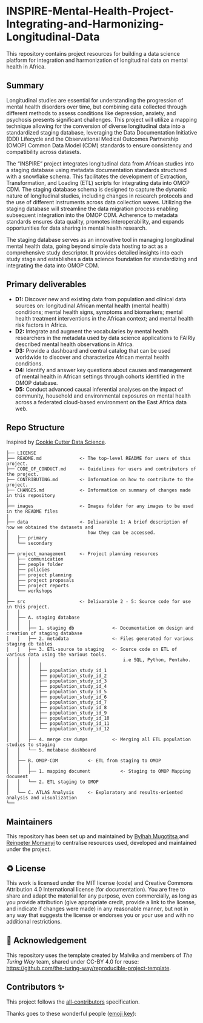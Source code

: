 # INSPIRE-Mental-Health-Project-Integrating-and-Harmonizing-Longitudinal-Data
This repository contains project resources for building a data science platform for integration and harmonization of longitudinal data on mental health in Africa.

## Summary
Longitudinal studies are essential for understanding the progression of mental health disorders over time, but combining data collected through different methods to assess conditions like depression, anxiety, and psychosis presents significant challenges. This project will utilize a mapping technique allowing for the conversion of diverse longitudinal data into a standardized staging database, leveraging the Data Documentation Initiative (DDI) Lifecycle and the Observational Medical Outcomes Partnership (OMOP) Common Data Model (CDM) standards to ensure consistency and compatibility across datasets.

The “INSPIRE” project integrates longitudinal data from African studies into a staging database using metadata documentation standards structured with a snowflake schema. This facilitates the development of Extraction, Transformation, and Loading (ETL) scripts for integrating data into OMOP CDM. The staging database schema is designed to capture the dynamic nature of longitudinal studies, including changes in research protocols and the use of different instruments across data collection waves. Utilizing the staging database will streamline the data migration process enabling subsequent integration into the OMOP CDM. Adherence to metadata standards ensures data quality, promotes interoperability, and expands opportunities for data sharing in mental health research.

The staging database serves as an innovative tool in managing longitudinal mental health data, going beyond simple data hosting to act as a comprehensive study descriptor. It provides detailed insights into each study stage and establishes a data science foundation for standardizing and integrating the data into OMOP CDM.

## Primary deliverables

- **D1:** Discover new and existing data from population and clinical data sources on: longitudinal African mental health (mental health) conditions; mental health signs, symptoms and biomarkers; mental health treatment interventions in the African context; and mental health risk factors in Africa. 
- **D2:** Integrate and augment the vocabularies by mental health researchers in the metadata used by data science applications to FAIRly described mental health observations in Africa. 
- **D3:** Provide a dashboard and central catalog that can be used worldwide to discover and characterize African mental health conditions.
- **D4:** Identify and answer key questions about causes and management of mental health in African settings through cohorts identified in the OMOP database. 
- **D5:** Conduct advanced causal inferential analyses on the impact of community, household and environmental exposures on mental health across a federated cloud-based environment on the East Africa data web.

## Repo Structure

Inspired by [Cookie Cutter Data Science](https://github.com/drivendata/cookiecutter-data-science).

```
├── LICENSE
├── README.md              <- The top-level README for users of this project.
├── CODE_OF_CONDUCT.md     <- Guidelines for users and contributors of the project.
├── CONTRIBUTING.md        <- Information on how to contribute to the project.
├── CHANGES.md             <- Information on summary of changes made in this repository
│
├── images                 <- Images folder for any images to be used in the README files
│
├── data                   <- Delivarable 1: A brief description of how we obtained the datasets and
│                             how they can be accessed.  
│   ├── primary        
│   └── secondary      
│
├── project_management     <- Project planning resources
│   ├── communication
│   ├── people folder
│   ├── policies
│   ├── project planning
│   ├── project proposals
│   ├── project reports           
│   └── workshops
│
├── src                    <- Delivarable 2 - 5: Source code for use in this project.
│   │
│   ├── A. staging database   
│   │   │                 
│   │   ├── 1. staging db              <- Documentation on design and creation of staging database
│   │   ├── 2. metadata                <- Files generated for various staging db tables
│   │   ├── 3. ETL-source to staging   <- Source code on ETL of various data using the various tools.
│   │   │                                  i.e SQL, Python, Pentaho.
│   │   │   │
│   │   │   ├── population_study_id_1              
│   │   │   ├── population_study_id_2             
│   │   │   ├── population_study_id_3             
│   │   │   ├── population_study_id_4              
│   │   │   ├── population_study_id_5             
│   │   │   ├── population_study_id_6
│   │   │   ├── population_study_id_7              
│   │   │   ├── population_study_id_8             
│   │   │   ├── population_study_id_9             
│   │   │   ├── population_study_id_10              
│   │   │   ├── population_study_id_11             
│   │   │   └── population_study_id_12
│   │   │                                                 
│   │   ├── 4. merge csv dumps         <- Merging all ETL population studies to staging
│   │   └── 5. metabase dashboard
│   │
│   ├── B. OMOP-CDM           <- ETL from staging to OMOP
│   │   │                 
│   │   ├── 1. mapping document           <- Staging to OMOP Mapping document
│   │   └── 2. ETL staging to OMOP
│   │
│   └── C. ATLAS Analysis     <- Exploratory and results-oriented analysis and visualization
└──
```

## Maintainers

This repository has been set up and maintained by [Bylhah Mugotitsa ](https://github.com/BeeMugo9) and [Reinpeter Momanyi](https://github.com/reinpmomz) to centralise resources used, developed and maintained under the project.

♻️ License
---

This work is licensed under the MIT license (code) and Creative Commons Attribution 4.0 International license (for documentation).
You are free to share and adapt the material for any purpose, even commercially, as long as you provide 
attribution (give appropriate credit, provide a link to the license, and indicate if changes were made) in any reasonable
manner, but not in any way that suggests the license or endorses you or your use and with no additional restrictions.

🤝 Acknowledgement
---

This repository uses the template created by Malvika and members of *The Turing Way* team, shared under CC-BY 4.0 for reuse: https://github.com/the-turing-way/reproducible-project-template.

## Contributors ✨

This project follows the [all-contributors](https://github.com/all-contributors/all-contributors) specification.

Thanks goes to these wonderful people ([emoji key](https://allcontributors.org/docs/en/emoji-key)):


